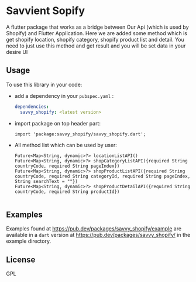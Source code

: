 # Savvient Sopify

A flutter package that works as a bridge between Our Api (which is used by Shopify) and Flutter Application. Here we are added some method which is get shopify location, shopify category, shopify product list and detail. You need to just use this method and get result and you will be set data in your desire UI



## Usage ##

To use this library in your code:

* add a dependency in your `pubspec.yaml` :

  ```yaml
  dependencies:
    savvy_shopify: <latest version>
  ```

* import package on top header part:

  ```
  import 'package:savvy_shopify/savvy_shopify.dart';
  
  ```
* All method list which can be used by user:

  ```
  Future<Map<String, dynamic>?> locationListAPI()
  Future<Map<String, dynamic>?> shopCategoryListAPI({required String countryCode, required String pageIndex})
  Future<Map<String, dynamic>?> shopProductListAPI({required String countryCode, required String categoryId, required String pageIndex, String searchText = ""})
  Future<Map<String, dynamic>?> shopProductDetailAPI({required String countryCode, required String productId})
    
  ```

## Examples ##

Examples found at https://pub.dev/packages/savvy_shopify/example are available in a `dart` version at https://pub.dev/packages/savvy_shopify/ in the example directory.

## License ##

GPL
